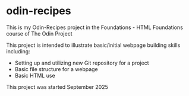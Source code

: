 # odin-recipes
This is my Odin-Recipes project in the Foundations - HTML Foundations course of The Odin Project

This project is intended to illustrate basic/initial webpage building skills including:
- Setting up and utilizing new Git repository for a project
- Basic file structure for a webpage
- Basic HTML use

This project was started September 2025
